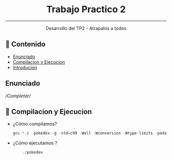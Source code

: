 


<h1 align="center">Trabajo Practico 2</h3>

---

<p align="center"> Desarrollo del TP2 - Atrapalos a todos
    <br> 
</p>

## 📝 Contenido

- [Enunciado](#enunciado)
- [Compilacion y Ejecucion](#compilacion_ejecucion)
- [Introducion](#introduccion)

## Enunciado <a name = "enunciado"></a>

/*Completar*/


## 🏁 Compilacion y Ejecucion <a name = "compilacion_ejecucion"></a>

- ¿Cómo compilamos?
    `````c
    gcc *.c  pokedex -g -std=c99 -Wall -Wconversion -Wtype-limits -pedantic -Werror -O0
    `````

- ¿Cómo ejecutamos ?
    `````c
        ./pokedex
    `````
<!--stackedit_data:
eyJoaXN0b3J5IjpbLTEyNjQ4Nzg4NTZdfQ==
-->